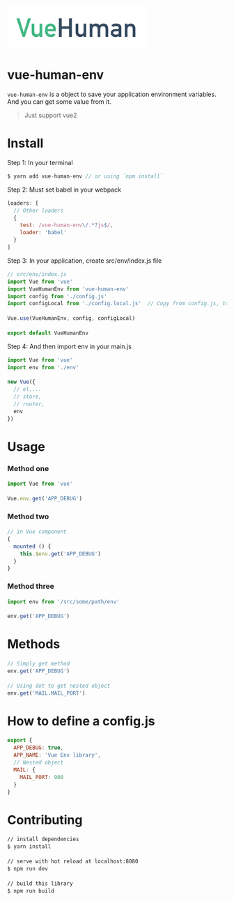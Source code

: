 <img src="docs/vue-human.jpg"></img>

# vue-human-env

`vue-human-env` is a object to save your application environment variables.
And you can get some value from it.

> Just support vue2

# Install

Step 1: In your terminal

``` javascript
$ yarn add vue-human-env // or using `npm install`
```

Step 2: Must set babel in your webpack

``` javascript
loaders: [
  // Other loaders
  {
    test: /vue-human-env\/.*?js$/,
    loader: 'babel'
  }
]
```

Step 3: In your application, create src/env/index.js file

``` javascript
// src/env/index.js
import Vue from 'vue'
import VueHumanEnv from 'vue-human-env'
import config from './config.js'
import configLocal from './config.local.js'  // Copy from config.js, to save local config

Vue.use(VueHumanEnv, config, configLocal)

export default VueHumanEnv
```

Step 4: And then import env in your main.js

``` javascript
import Vue from 'vue'
import env from './env'

new Vue({
  // el....
  // store,
  // router,
  env
})
```

# Usage

### Method one

``` javascript
import Vue from 'vue'

Vue.env.get('APP_DEBUG')
```

### Method two
``` javascript
// in Vue component
{
  mounted () {
    this.$env.get('APP_DEBUG')
  }
}
```

### Method three

``` javascript
import env from '/src/some/path/env'

env.get('APP_DEBUG')
```

# Methods

``` javascript
// Simply get method
env.get('APP_DEBUG')

// Using dot to get nested object
env.get('MAIL.MAIL_PORT')
```

# How to define a config.js

``` javascript
export {
  APP_DEBUG: true,
  APP_NAME: 'Vue Env library',
  // Nested object
  MAIL: {
    MAIL_PORT: 900
  }
}
```

# Contributing

``` bash
// install dependencies
$ yarn install

// serve with hot reload at localhost:8080
$ npm run dev

// build this library
$ npm run build
```
